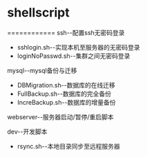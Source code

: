 # shellscript
============
ssh--配置ssh无密码登录
+ sshlogin.sh--实现本机至服务器的无密码登录
+ loginNoPasswd.sh--集群之间无密码登录

mysql--mysql备份与迁移
+ DBMigration.sh--数据库的在线迁移
+ FullBackup.sh--数据库的完全备份
+ IncreBackup.sh--数据库的增量备份

webserver--服务器启动/暂停/重启脚本

dev--开发脚本
+ rsync.sh--本地目录同步至远程服务器

